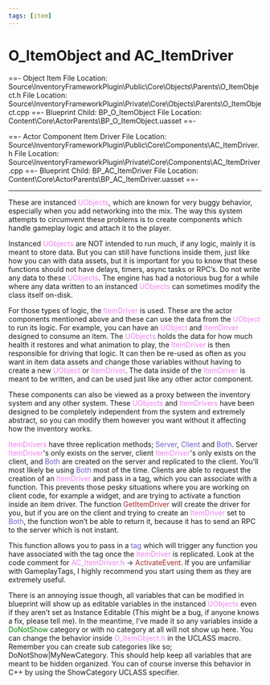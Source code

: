 ```yaml
---
tags: [item]
---
```


# O_ItemObject and AC_ItemDriver
==- Object Item
File Location: Source\InventoryFrameworkPlugin\Public\Core\Objects\Parents\O_ItemObject.h
File Location: Source\InventoryFrameworkPlugin\Private\Core\Objects\Parents\O_ItemObject.cpp
==- Blueprint Child: BP_O_ItemObject
File Location: Content\Core\ActorParents\BP_O_ItemObject.uasset
==-

==- Actor Component Item Driver
File Location: Source\InventoryFrameworkPlugin\Public\Core\Components\AC_ItemDriver.h
File Location: Source\InventoryFrameworkPlugin\Private\Core\Components\AC_ItemDriver.cpp
==- Blueprint Child: BP_AC_ItemDriver
File Location: Content\Core\ActorParents\BP_AC_ItemDriver.uasset
==-

---

These are instanced <span style="color:violet">UObjects</span>, which are known for very buggy behavior, especially when you add networking into the mix.
The way this system attempts to circumvent these problems is to create components which handle gameplay logic and attach it to the player.

Instanced <span style="color:violet">UObjects</span> are NOT intended to run much, if any logic, mainly it is meant to store data. But you can still have functions inside them, just like how you can with data assets, but it is important for you to know that these functions should not have delays, timers, async tasks or RPC’s. Do not write any data to these <span style="color:violet">UObjects</span>. The engine has had a notorious bug for a while where any data written to an instanced <span style="color:violet">UObjects</span> can sometimes modify the class itself on-disk.

For those types of logic, the <span style="color:violet">ItemDriver</span> is used. These are the actor components mentioned above and these can use the data from the <span style="color:violet">UObject</span> to run its logic. For example, you can have an <span style="color:violet">UObject</span> and <span style="color:violet">ItemDriver</span> designed to consume an item. The <span style="color:violet">UObjects</span> holds the data for how much health it restores and what animation to play, the <span style="color:violet">ItemDriver</span> is then responsible for driving that logic. It can then be re-used as often as you want in item data assets and change those variables without having to create a new <span style="color:violet">UObject</span> or <span style="color:violet">ItemDriver</span>. The data inside of the <span style="color:violet">ItemDriver</span> is meant to be written, and can be used just like any other actor component.

These components can also be viewed as a proxy between the inventory system and any other system. These <span style="color:violet">UObjects</span> and <span style="color:violet">ItemDrivers</span> have been designed to be completely independent from the system and extremely abstract, so you can modify them however you want without it affecting how the inventory works.

<span style="color:violet">ItemDrivers</span> have three replication methods; <span style="color:slateblue">Server</span>, <span style="color:slateblue">Client</span> and <span style="color:slateblue">Both</span>. Server <span style="color:violet">ItemDriver</span>'s only exists on the server, client <span style="color:violet">ItemDriver</span>'s only exists on the client, and <span style="color:slateblue">Both</span> are created on the server and replicated to the client. You’ll most likely be using <span style="color:slateblue">Both</span> most of the time. 
Clients are able to request the creation of an <span style="color:violet">ItemDriver</span> and pass in a tag, which you can associate with a function. This prevents those pesky situations where you are working on client code, for example a widget, and are trying to activate a function inside an item driver. 
The function <span style="color:brown">GetItemDriver</span> will create the driver for you, but if you are on the client and trying to create an <span style="color:violet">ItemDriver</span> set to <span style="color:slateblue">Both</span>, the function won’t be able to return it, because it has to send an RPC to the server which is not instant. 

This function allows you to pass in a <span style="color:slateblue">tag</span> which will trigger any function you have associated with the tag once the <span style="color:violet">ItemDriver</span> is replicated. Look at the code comment for <span style="color:violet">AC_ItemDriver.h</span> -> <span style="color:brown">ActivateEvent</span>.
If you are unfamiliar with GameplayTags, I highly recommend you start using them as they are extremely useful.

There is an annoying issue though, all variables that can be modified in blueprint will show up as editable variables in the instanced <span style="color:violet">UObjects</span> even if they aren’t set as Instance Editable (This might be a bug, if anyone knows a fix, please tell me). In the meantime, I’ve made it so any variables inside a <span style="color:green">DoNotShow</span> category or with no category at all will not show up here. You can change the behavior inside <span style="color:violet">O_ItemObject.h</span> in the UCLASS macro. Remember you can create sub categories like so; DoNotShow|MyNewCategory. This should help keep all variables that are meant to be hidden organized.
You can of course inverse this behavior in C++ by using the ShowCategory UCLASS specifier. 
